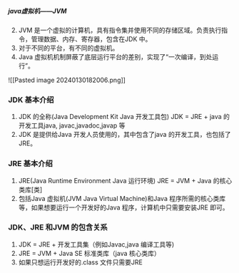 ##### java虚拟机——JVM
2. JVM 是一个虚拟的计算机，具有指令集并使用不同的存储区域。负责执行指令，管理数据、内存、寄存器，包含在JDK 中。
3. 对于不同的平台，有不同的虚拟机。
4. Java 虚拟机机制屏蔽了底层运行平台的差别，实现了“一次编译，到处运行”。

![[Pasted image 20240130182006.png]]

### JDK 基本介绍

1. JDK 的全称(Java Development Kit Java 开发工具包) JDK = JRE + java 的开发工具java, javac,javadoc,javap 等
2. JDK 是提供给Java 开发人员使用的，其中包含了java 的开发工具，也包括了JRE。

### [](https://github.com/timerring/backend-tutorial/blob/main/java-tutorial/ch02_java_overview.md#jre-%E5%9F%BA%E6%9C%AC%E4%BB%8B%E7%BB%8D)JRE 基本介绍

1. JRE(Java Runtime Environment Java 运行环境) JRE = JVM + Java 的核心类库[类]
2. 包括Java 虚拟机(JVM Java Virtual Machine)和Java 程序所需的核心类库等，如果想要运行一个开发好的Java 程序，计算机中只需要安装JRE 即可。

### [](https://github.com/timerring/backend-tutorial/blob/main/java-tutorial/ch02_java_overview.md#jdkjre-%E5%92%8Cjvm-%E7%9A%84%E5%8C%85%E5%90%AB%E5%85%B3%E7%B3%BB)JDK、JRE 和JVM 的包含关系

1. JDK = JRE + 开发工具集（例如Javac,java 编译工具等)
2. JRE = JVM + Java SE 标准类库（java 核心类库）
3. 如果只想运行开发好的.class 文件只需要JRE